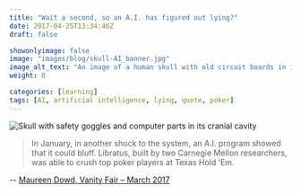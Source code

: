 ```yaml
---
title: "Wait a second, so an A.I. has figured out lying?"
date: 2017-04-25T13:34:46Z
draft: false

showonlyimage: false
image: "images/blog/skull-AI_banner.jpg"
image_alt_text: "An image of a human skull with old circuit boards in its brain cavity, wearing lab safety glasses."
weight: 0

categories: [learning]
tags: [AI, artificial intelligence, lying, quote, poker]
---
```


![Skull with safety goggles and computer parts in its cranial cavity](/images/blog/skull-AI.jpg)

> In January, in another shock to the system, an A.I. program showed that it could bluff. Libratus, built by two Carnegie Mellon researchers, was able to crush top poker players at Texas Hold ‘Em.

-- [Maureen Dowd, Vanity Fair – March 2017](http://www.vanityfair.com/news/2017/03/elon-musk-billion-dollar-crusade-to-stop-ai-space-x)
